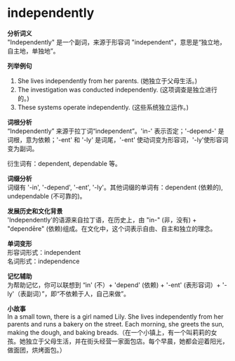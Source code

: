 # independently

**分析词义**  
"Independently" 是一个副词，来源于形容词 "independent"，意思是“独立地，自主地，单独地”。

  

**列举例句**

  

1.  She lives independently from her parents. (她独立于父母生活。)
2.  The investigation was conducted independently. (这项调查是独立进行的。)
3.  These systems operate independently. (这些系统独立运作。)

  

**词根分析**  
“Independently” 来源于拉丁词“independent”。'in-' 表示否定；'-depend-' 是词根，意为依赖；'-ent' 和 '-ly' 是词尾，'-ent' 使动词变为形容词，'-ly'使形容词变为副词。

  

衍生词有：dependent, dependable 等。

  

**词缀分析**  
词缀有 '-in', '-depend', '-ent', '-ly'。其他词缀的单词有：dependent (依赖的), undependable (不可靠的)。

  

**发展历史和文化背景**  
'Independently'的语源来自拉丁语，在历史上，由 "in-" (非，没有) + "dependēre" (依赖)组成。在文化中，这个词表示自由、自主和独立的理念。

  

**单词变形**  
形容词形式：independent  
名词形式：independence

  

**记忆辅助**  
为帮助记忆，你可以联想到 “in' (不）+ 'depend' (依赖) + '-ent' (表形容词）+ '-ly'（表副词）”，即“不依赖于人，自己来做”。

  

**小故事**  
In a small town, there is a girl named Lily. She lives independently from her parents and runs a bakery on the street. Each morning, she greets the sun, making the dough, and baking breads.（在一个小镇上，有一个叫莉莉的女孩。她独立于父母生活，并在街头经营一家面包店。每个早晨，她都会迎着阳光，做面团，烘烤面包。）
